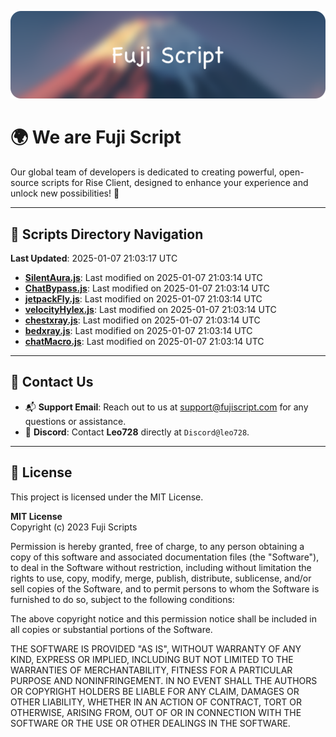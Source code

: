 ![Banner](.github/b.webp)

# 🌍 **We are Fuji Script**

Our global team of developers is dedicated to creating powerful, open-source scripts for Rise Client, designed to enhance your experience and unlock new possibilities! 🌟

---
<!-- SCRIPTS_NAVIGATION_START -->
## 📂 **Scripts Directory Navigation**

**Last Updated**: 2025-01-07 21:03:17 UTC

- **[SilentAura.js](scripts/SilentAura.js)**: Last modified on 2025-01-07 21:03:14 UTC
- **[ChatBypass.js](scripts/ChatBypass.js)**: Last modified on 2025-01-07 21:03:14 UTC
- **[jetpackFly.js](scripts/jetpackFly.js)**: Last modified on 2025-01-07 21:03:14 UTC
- **[velocityHylex.js](scripts/velocityHylex.js)**: Last modified on 2025-01-07 21:03:14 UTC
- **[chestxray.js](scripts/chestxray.js)**: Last modified on 2025-01-07 21:03:14 UTC
- **[bedxray.js](scripts/bedxray.js)**: Last modified on 2025-01-07 21:03:14 UTC
- **[chatMacro.js](scripts/chatMacro.js)**: Last modified on 2025-01-07 21:03:14 UTC

<!-- SCRIPTS_NAVIGATION_END -->

---

## 💬 **Contact Us**  
- 📬 **Support Email**: Reach out to us at [support@fujiscript.com](mailto:support@fujiscript.com) for any questions or assistance.  
- 💬 **Discord**: Contact **Leo728** directly at `Discord@leo728`.

---

## 📜 **License**

This project is licensed under the MIT License.  

**MIT License**  
Copyright (c) 2023 Fuji Scripts  

Permission is hereby granted, free of charge, to any person obtaining a copy of this software and associated documentation files (the "Software"), to deal in the Software without restriction, including without limitation the rights to use, copy, modify, merge, publish, distribute, sublicense, and/or sell copies of the Software, and to permit persons to whom the Software is furnished to do so, subject to the following conditions:  

The above copyright notice and this permission notice shall be included in all copies or substantial portions of the Software.  

THE SOFTWARE IS PROVIDED "AS IS", WITHOUT WARRANTY OF ANY KIND, EXPRESS OR IMPLIED, INCLUDING BUT NOT LIMITED TO THE WARRANTIES OF MERCHANTABILITY, FITNESS FOR A PARTICULAR PURPOSE AND NONINFRINGEMENT. IN NO EVENT SHALL THE AUTHORS OR COPYRIGHT HOLDERS BE LIABLE FOR ANY CLAIM, DAMAGES OR OTHER LIABILITY, WHETHER IN AN ACTION OF CONTRACT, TORT OR OTHERWISE, ARISING FROM, OUT OF OR IN CONNECTION WITH THE SOFTWARE OR THE USE OR OTHER DEALINGS IN THE SOFTWARE.  
